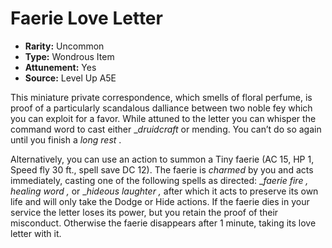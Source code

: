 
# Faerie Love Letter

* **Rarity:** Uncommon
* **Type:** Wondrous Item
* **Attunement:** Yes
* **Source:** Level Up A5E


This miniature private correspondence, which smells of floral perfume, is proof of a particularly scandalous dalliance between two noble fey which you can exploit for a favor. While attuned to the letter you can whisper the command word to cast either __druidcraft_  or mending. You can’t do so again until you finish a _long rest_ .

Alternatively, you can use an action to summon a Tiny faerie (AC 15, HP 1, Speed fly 30 ft., spell save DC 12). The faerie is _charmed_  by you and acts immediately, casting one of the following spells as directed: __faerie fire , healing word ,_ or __hideous laughter ,_ after which it acts to preserve its own life and will only take the Dodge or Hide actions. If the faerie dies in your service the letter loses its power, but you retain the proof of their misconduct. Otherwise the faerie disappears after 1 minute, taking its love letter with it.
